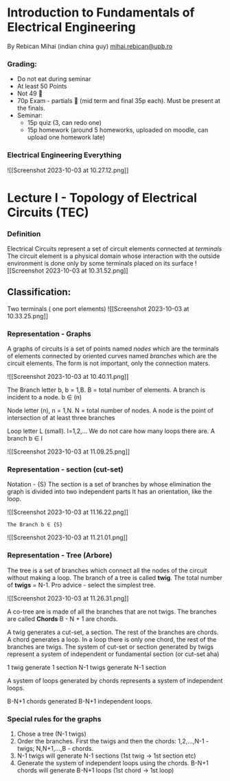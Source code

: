  # Introduction to  Fundamentals of Electrical Engineering

By Rebican Mihai (indian china guy)
mihai.rebican@upb.ro

### Grading:
* Do not eat during seminar
* At least 50 Points
* Not 49 🥲
* 70p Exam - partials 🥲 (mid term and final 35p each). Must be present at the finals.
* Seminar:
	* 15p quiz (3, can redo one)
	* 15p homework (around 5 homeworks, uploaded on moodle, can upload one homework late)

### Electrical Engineering Everything

![[Screenshot 2023-10-03 at 10.27.12.png]]

# Lecture I - Topology of Electrical Circuits (TEC)

### Definition
Electrical Circuits represent a set of circuit elements connected at *terminals*
The circuit element is a physical domain whose interaction with the outside environment is done only by some terminals placed on its surface
![[Screenshot 2023-10-03 at 10.31.52.png]]

## Classification:
Two terminals ( one port elements)
 ![[Screenshot 2023-10-03 at 10.33.25.png]]
### Representation - Graphs
A graphs of circuits is a set of points named *nodes* which are the terminals of elements connected by oriented curves named *branches* which are the circuit elements.
The form is not important, only the connection maters. 

![[Screenshot 2023-10-03 at 10.40.11.png]]

The Branch
	letter b, b = 1,B. B = total number of elements.
	A branch is incident to a node.
	b ∈ (n)

Node
	letter (n), n = 1,N. N = total number of nodes.
	A node is the point of intersection of at least three branches

Loop
	letter L (small). l=1,2,...
	We do not care how many loops there are.
	A branch b ∈ l

![[Screenshot 2023-10-03 at 11.09.25.png]]

### Representation  - section (cut-set)
Notation - {S}
The section is a set of branches by whose elimination the graph is divided into two independent parts
It has an orientation, like the loop.

![[Screenshot 2023-10-03 at 11.16.22.png]]

	The Branch b ∈ {S}

![[Screenshot 2023-10-03 at 11.21.01.png]]

### Representation - Tree (Arbore)

The tree is a set of branches which connect all the nodes of the circuit without making a loop.
The branch of a tree is called **twig**.
The total number of **twigs** = N-1.
Pro advice - select the simplest tree.

![[Screenshot 2023-10-03 at 11.26.31.png]]

A co-tree are is made of all the branches that are not twigs.
The branches are called **Chords**
B - N + 1 are chords.

A twig generates a cut-set, a section. The rest of the branches are chords.
A chord generates a loop. In a loop there is only one chord, the rest of the branches are twigs.
The system of cut-set or section generated by twigs represent a system of independent or fundamental section (or cut-set aha)

1 twig generate 1 section
N-1 twigs generate N-1 section

A system of loops generated by chords represents a system of independent loops.

B-N+1 chords generated B-N+1 independent loops.

### Special rules for the graphs
1. Chose a tree (N-1 twigs)
2. Order the branches. First the twigs and then the chords: 1,2,...,N-1 - twigs; N,N+1,...,B - chords.
3. N-1 twigs will generate N-1 sections (1st twig -> 1st section etc)
4. Generate the system of independent loops using the chords. B-N+1 chords will generate B-N+1 loops (1st chord -> 1st loop)

 